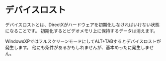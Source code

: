 # デバイスロスト
デバイスロストとは、DirectXがハードウェアを初期化しなければいけない状態になることです。
初期化するとビデオメモリ上に保持するデータは消えます。

WindowsXPではフルスクリーンモードにしてALT+TABするとデバイスロストが発生します。
他にも条件があるかもしれませんが、基本めったに発生しません。

